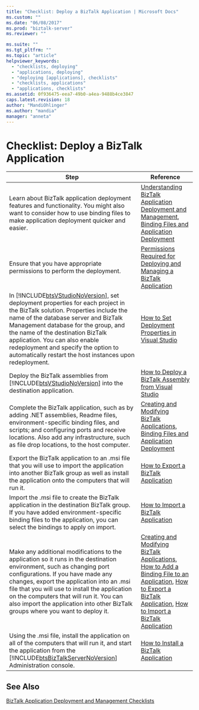 ```yaml
---
title: "Checklist: Deploy a BizTalk Application | Microsoft Docs"
ms.custom: ""
ms.date: "06/08/2017"
ms.prod: "biztalk-server"
ms.reviewer: ""

ms.suite: ""
ms.tgt_pltfrm: ""
ms.topic: "article"
helpviewer_keywords: 
  - "checklists, deploying"
  - "applications, deploying"
  - "deploying [applications], checklists"
  - "checklists, applications"
  - "applications, checklists"
ms.assetid: 0f936475-eea7-49b0-a4ea-9488b4ce3847
caps.latest.revision: 18
author: "MandiOhlinger"
ms.author: "mandia"
manager: "anneta"
---
```

# Checklist: Deploy a BizTalk Application

|                                                                                                                                                                                                             Step                                                                                                                                                                                                             |                                                                                                                                                                                          Reference                                                                                                                                                                                          |
|------------------------------------------------------------------------------------------------------------------------------------------------------------------------------------------------------------------------------------------------------------------------------------------------------------------------------------------------------------------------------------------------------------------------------|---------------------------------------------------------------------------------------------------------------------------------------------------------------------------------------------------------------------------------------------------------------------------------------------------------------------------------------------------------------------------------------------|
|                                                                                                                      Learn about BizTalk application deployment features and functionality. You might also want to consider how to use binding files to make application deployment quicker and easier.                                                                                                                      |                                                                           [Understanding BizTalk Application Deployment and Management](../core/understanding-biztalk-application-deployment-and-management.md), [Binding Files and Application Deployment](../core/binding-files-and-application-deployment.md)                                                                            |
|                                                                                                                                                                           Ensure that you have appropriate permissions to perform the deployment.                                                                                                                                                                            |                                                                                                                  [Permissions Required for Deploying and Managing a BizTalk Application](../core/permissions-required-for-deploying-and-managing-a-biztalk-application.md)                                                                                                                  |
| In [!INCLUDE[btsVStudioNoVersion](../includes/btsvstudionoversion-md.md)], set deployment properties for each project in the BizTalk solution. Properties include the name of the database server and BizTalk Management database for the group, and the name of the destination BizTalk application. You can also enable redeployment and specify the option to automatically restart the host instances upon redeployment. |                                                                                                                                      [How to Set Deployment Properties in Visual Studio](../core/how-to-set-deployment-properties-in-visual-studio.md)                                                                                                                                      |
|                                                                                                                                         Deploy the BizTalk assemblies from [!INCLUDE[btsVStudioNoVersion](../includes/btsvstudionoversion-md.md)] into the destination application.                                                                                                                                          |                                                                                                                                    [How to Deploy a BizTalk Assembly from Visual Studio](../core/how-to-deploy-a-biztalk-assembly-from-visual-studio.md)                                                                                                                                    |
|                                                                               Complete the BizTalk application, such as by adding .NET assemblies, Readme files, environment-specific binding files, and scripts; and configuring ports and receive locations. Also add any infrastructure, such as file drop locations, to the host computer.                                                                               |                                                                                           [Creating and Modifying BizTalk Applications](../core/creating-and-modifying-biztalk-applications.md), [Binding Files and Application Deployment](../core/binding-files-and-application-deployment.md)                                                                                            |
|                                                                                                                Export the BizTalk application to an .msi file that you will use to import the application into another BizTalk group as well as install the application onto the computers that will run it.                                                                                                                 |                                                                                                                                                    [How to Export a BizTalk Application](../core/how-to-export-a-biztalk-application.md)                                                                                                                                                    |
|                                                                                                      Import the .msi file to create the BizTalk application in the destination BizTalk group. If you have added environment-specific binding files to the application, you can select the bindings to apply on import.                                                                                                       |                                                                                                                                                    [How to Import a BizTalk Application](../core/how-to-import-a-biztalk-application.md)                                                                                                                                                    |
|                   Make any additional modifications to the application so it runs in the destination environment, such as changing port configurations. If you have made any changes, export the application into an .msi file that you will use to install the application on the computers that will run it. You can also import the application into other BizTalk groups where you want to deploy it.                    | [Creating and Modifying BizTalk Applications](../core/creating-and-modifying-biztalk-applications.md), [How to Add a Binding File to an Application](../core/how-to-add-a-binding-file-to-an-application2.md), [How to Export a BizTalk Application](../core/how-to-export-a-biztalk-application.md), [How to Import a BizTalk Application](../core/how-to-import-a-biztalk-application.md) |
|                                                                                             Using the .msi file, install the application on all of the computers that will run it, and start the application from the [!INCLUDE[btsBizTalkServerNoVersion](../includes/btsbiztalkservernoversion-md.md)] Administration console.                                                                                             |                                                                                                                                                   [How to Install a BizTalk Application](../core/how-to-install-a-biztalk-application.md)                                                                                                                                                   |

## See Also  
 [BizTalk Application Deployment and Management Checklists](../core/biztalk-application-deployment-and-management-checklists.md)